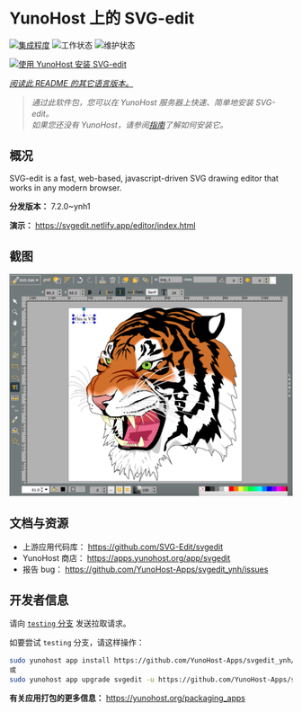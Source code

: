 <!--
注意：此 README 由 <https://github.com/YunoHost/apps/tree/master/tools/readme_generator> 自动生成
请勿手动编辑。
-->

# YunoHost 上的 SVG-edit

[![集成程度](https://dash.yunohost.org/integration/svgedit.svg)](https://dash.yunohost.org/appci/app/svgedit) ![工作状态](https://ci-apps.yunohost.org/ci/badges/svgedit.status.svg) ![维护状态](https://ci-apps.yunohost.org/ci/badges/svgedit.maintain.svg)

[![使用 YunoHost 安装 SVG-edit](https://install-app.yunohost.org/install-with-yunohost.svg)](https://install-app.yunohost.org/?app=svgedit)

*[阅读此 README 的其它语言版本。](./ALL_README.md)*

> *通过此软件包，您可以在 YunoHost 服务器上快速、简单地安装 SVG-edit。*  
> *如果您还没有 YunoHost，请参阅[指南](https://yunohost.org/install)了解如何安装它。*

## 概况

SVG-edit is a fast, web-based, javascript-driven SVG drawing editor that works in any modern browser.


**分发版本：** 7.2.0~ynh1

**演示：** <https://svgedit.netlify.app/editor/index.html>

## 截图

![SVG-edit 的截图](./doc/screenshots/screenshot.png)

## 文档与资源

- 上游应用代码库： <https://github.com/SVG-Edit/svgedit>
- YunoHost 商店： <https://apps.yunohost.org/app/svgedit>
- 报告 bug： <https://github.com/YunoHost-Apps/svgedit_ynh/issues>

## 开发者信息

请向 [`testing` 分支](https://github.com/YunoHost-Apps/svgedit_ynh/tree/testing) 发送拉取请求。

如要尝试 `testing` 分支，请这样操作：

```bash
sudo yunohost app install https://github.com/YunoHost-Apps/svgedit_ynh/tree/testing --debug
或
sudo yunohost app upgrade svgedit -u https://github.com/YunoHost-Apps/svgedit_ynh/tree/testing --debug
```

**有关应用打包的更多信息：** <https://yunohost.org/packaging_apps>
